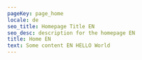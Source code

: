 ```yaml
---
pageKey: page_home
locale: de
seo_title: Homepage Title EN
seo_desc: description for the homepage EN
title: Home EN
text: Some content EN HELLO World
---
```


